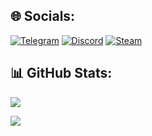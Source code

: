 ## 🌐 Socials:
[![Telegram](https://img.shields.io/badge/Tochka!-2CA5E0?logo=telegram&logoColor=white&style=for-the-badge)](https://t.me/megatocha)
[![Discord](https://img.shields.io/badge/megatochka-%237289DA.svg?logo=discord&logoColor=white&style=for-the-badge)](https://discord.gg/28gAgc4Q)
[![Steam](https://img.shields.io/badge/テトラヒドロカンナビ-%23000000.svg?logo=steam&logoColor=white&style=for-the-badge)](https://steamcommunity.com/profiles/76561199059158883/)
## 📊 GitHub Stats:
![](https://nirzak-streak-stats.vercel.app/?user=megatocha&theme=dark&hide_border=true)

![](https://komarev.com/ghpvc/?username=megatocha&color=green&style=for-the-badge)
